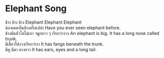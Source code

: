 # Elephant Song   
ช้าง ช้าง ช้าง Elephant Elephant Elephant  
น้องเคยเห็นช้างหรือเปล่า Have you ever seen elephant before.  
ช้างมันตัวโตไม่เบา จมูกยาว ๆ เรียกว่างวง An elephant is big. It has a long nose called trunk.  
มีเขี้ยวใต้งวงเรียกว่างา It has fangs beneath the trunk.  
มีหู มีตา หางยาว It has ears, eyes and a long tail.
